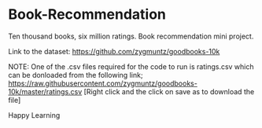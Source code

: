 # Book-Recommendation
Ten thousand books, six million ratings. Book recommendation mini project.

Link to the dataset:
https://github.com/zygmuntz/goodbooks-10k

NOTE: One of the .csv files required for the code to run is ratings.csv which can be donloaded from the following link;
https://raw.githubusercontent.com/zygmuntz/goodbooks-10k/master/ratings.csv
[Right click and the click on save as to download the file]

Happy Learning

